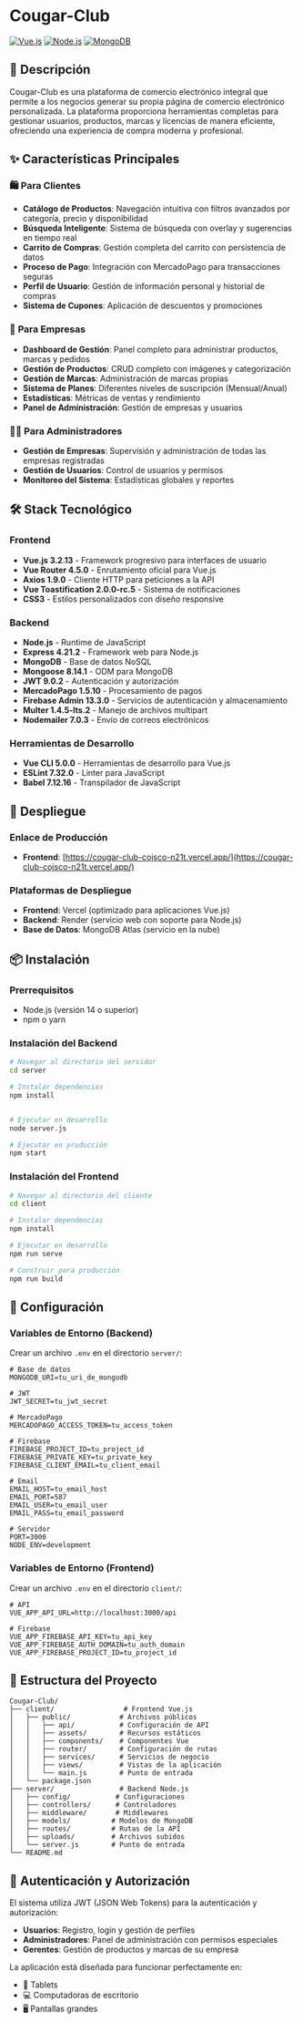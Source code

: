 # Cougar-Club

[![Vue.js](https://img.shields.io/badge/Vue.js-3.2.13-4FC08D?style=for-the-badge&logo=vue.js&logoColor=white)](https://vuejs.org/)
[![Node.js](https://img.shields.io/badge/Node.js-Express-339933?style=for-the-badge&logo=node.js&logoColor=white)](https://nodejs.org/)
[![MongoDB](https://img.shields.io/badge/MongoDB-NoSQL-47A248?style=for-the-badge&logo=mongodb&logoColor=white)](https://www.mongodb.com/)

## 📖 Descripción

Cougar-Club es una plataforma de comercio electrónico integral que permite a los negocios generar su propia página de comercio electrónico personalizada. La plataforma proporciona herramientas completas para gestionar usuarios, productos, marcas y licencias de manera eficiente, ofreciendo una experiencia de compra moderna y profesional.

## ✨ Características Principales

### 🛍️ **Para Clientes**
- **Catálogo de Productos**: Navegación intuitiva con filtros avanzados por categoría, precio y disponibilidad
- **Búsqueda Inteligente**: Sistema de búsqueda con overlay y sugerencias en tiempo real
- **Carrito de Compras**: Gestión completa del carrito con persistencia de datos
- **Proceso de Pago**: Integración con MercadoPago para transacciones seguras
- **Perfil de Usuario**: Gestión de información personal y historial de compras
- **Sistema de Cupones**: Aplicación de descuentos y promociones

### 🏢 **Para Empresas**
- **Dashboard de Gestión**: Panel completo para administrar productos, marcas y pedidos
- **Gestión de Productos**: CRUD completo con imágenes y categorización
- **Gestión de Marcas**: Administración de marcas propias
- **Sistema de Planes**: Diferentes niveles de suscripción (Mensual/Anual)
- **Estadísticas**: Métricas de ventas y rendimiento
- **Panel de Administración**: Gestión de empresas y usuarios

### 👨‍💼 **Para Administradores**
- **Gestión de Empresas**: Supervisión y administración de todas las empresas registradas
- **Gestión de Usuarios**: Control de usuarios y permisos
- **Monitoreo del Sistema**: Estadísticas globales y reportes

## 🛠️ Stack Tecnológico

### Frontend
- **Vue.js 3.2.13** - Framework progresivo para interfaces de usuario
- **Vue Router 4.5.0** - Enrutamiento oficial para Vue.js
- **Axios 1.9.0** - Cliente HTTP para peticiones a la API
- **Vue Toastification 2.0.0-rc.5** - Sistema de notificaciones
- **CSS3** - Estilos personalizados con diseño responsive

### Backend
- **Node.js** - Runtime de JavaScript
- **Express 4.21.2** - Framework web para Node.js
- **MongoDB** - Base de datos NoSQL
- **Mongoose 8.14.1** - ODM para MongoDB
- **JWT 9.0.2** - Autenticación y autorización
- **MercadoPago 1.5.10** - Procesamiento de pagos
- **Firebase Admin 13.3.0** - Servicios de autenticación y almacenamiento
- **Multer 1.4.5-lts.2** - Manejo de archivos multipart
- **Nodemailer 7.0.3** - Envío de correos electrónicos

### Herramientas de Desarrollo
- **Vue CLI 5.0.0** - Herramientas de desarrollo para Vue.js
- **ESLint 7.32.0** - Linter para JavaScript
- **Babel 7.12.16** - Transpilador de JavaScript

## 🚀 Despliegue

### Enlace de Producción
- **Frontend**: [https://cougar-club-cojsco-n21t.vercel.app/](https://cougar-club-cojsco-n21t.vercel.app/)

### Plataformas de Despliegue
- **Frontend**: Vercel (optimizado para aplicaciones Vue.js)
- **Backend**: Render (servicio web con soporte para Node.js)
- **Base de Datos**: MongoDB Atlas (servicio en la nube)

## 📦 Instalación

### Prerrequisitos
- Node.js (versión 14 o superior)
- npm o yarn


### Instalación del Backend

```bash
# Navegar al directorio del servidor
cd server

# Instalar dependencias
npm install


# Ejecutar en desarrollo
node server.js

# Ejecutar en producción
npm start
```

### Instalación del Frontend

```bash
# Navegar al directorio del cliente
cd client

# Instalar dependencias
npm install

# Ejecutar en desarrollo
npm run serve

# Construir para producción
npm run build

```

## 🔧 Configuración

### Variables de Entorno (Backend)

Crear un archivo `.env` en el directorio `server/`:

```env
# Base de datos
MONGODB_URI=tu_uri_de_mongodb

# JWT
JWT_SECRET=tu_jwt_secret

# MercadoPago
MERCADOPAGO_ACCESS_TOKEN=tu_access_token

# Firebase
FIREBASE_PROJECT_ID=tu_project_id
FIREBASE_PRIVATE_KEY=tu_private_key
FIREBASE_CLIENT_EMAIL=tu_client_email

# Email
EMAIL_HOST=tu_email_host
EMAIL_PORT=587
EMAIL_USER=tu_email_user
EMAIL_PASS=tu_email_password

# Servidor
PORT=3000
NODE_ENV=development
```

### Variables de Entorno (Frontend)

Crear un archivo `.env` en el directorio `client/`:

```env
# API
VUE_APP_API_URL=http://localhost:3000/api

# Firebase
VUE_APP_FIREBASE_API_KEY=tu_api_key
VUE_APP_FIREBASE_AUTH_DOMAIN=tu_auth_domain
VUE_APP_FIREBASE_PROJECT_ID=tu_project_id
```

## 📁 Estructura del Proyecto

```
Cougar-Club/
├── client/                 # Frontend Vue.js
│   ├── public/            # Archivos públicos
│   │   ├── api/           # Configuración de API
│   │   ├── assets/        # Recursos estáticos
│   │   ├── components/    # Componentes Vue
│   │   ├── router/        # Configuración de rutas
│   │   ├── services/      # Servicios de negocio
│   │   ├── views/         # Vistas de la aplicación
│   │   └── main.js        # Punto de entrada
│   └── package.json
├── server/                # Backend Node.js
│   ├── config/           # Configuraciones
│   ├── controllers/      # Controladores
│   ├── middleware/       # Middlewares
│   ├── models/          # Modelos de MongoDB
│   ├── routes/          # Rutas de la API
│   ├── uploads/         # Archivos subidos
│   └── server.js        # Punto de entrada
└── README.md
```

## 🔐 Autenticación y Autorización

El sistema utiliza JWT (JSON Web Tokens) para la autenticación y autorización:

- **Usuarios**: Registro, login y gestión de perfiles
- **Administradores**: Panel de administración con permisos especiales
- **Gerentes**: Gestión de productos y marcas de su empresa

La aplicación está diseñada para funcionar perfectamente en:

- 📱 Tablets
- 💻 Computadoras de escritorio
- 🖥️ Pantallas grandes
